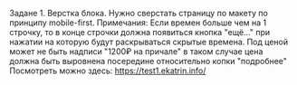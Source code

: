 Задане 1. Верстка блока.
Нужно сверстать страницу по макету по принципу mobile-first.
Примечания:
    Если времен больше чем на 1 строчку, то в конце строчки должна появиться кнопка "ещё..." при нажатии на которую будут раскрываться скрытые времена.
    Под ценой может не быть надписи "1200₽ на причале" в таком случае цена должна быть выровнена посередине относительно копки "подробнее"
Посмотреть можно здесь: https://test1.ekatrin.info/